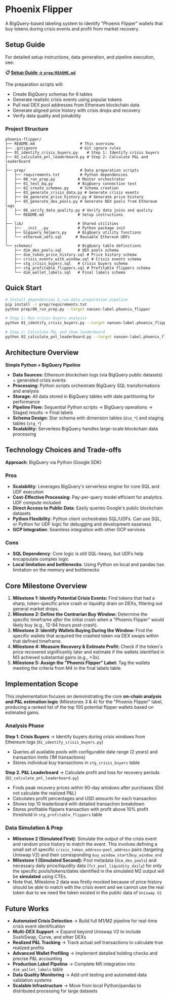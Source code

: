 # Phoenix Flipper

A BigQuery-based labeling system to identify "Phoenix Flipper" wallets that buy tokens during crisis events and profit from market recovery.

## Setup Guide

For detailed setup instructions, data generation, and pipeline execution, see:

**📋 [Setup Guide → `prep/README.md`](prep/README.md)**

The preparation scripts will:
- Create BigQuery schemas for 6 tables
- Generate realistic crisis events using popular tokens
- Pull real DEX pool addresses from Ethereum blockchain data
- Generate aligned price history with crisis drops and recovery
- Verify data quality and joinability

### Project Structure

```
phoenix-flipper/
├── README.md                    # This overview
├── .gitignore                   # Git ignore rules
├── 01_identify_crisis_buyers.py    # Step 1: Identify crisis buyers
├── 02_calculate_pnl_leaderboard.py # Step 2: Calculate P&L and leaderboard
│
├── prep/                        # Data preparation scripts
│   ├── requirements.txt         # Python dependencies
│   ├── 00_run_prep.py          # Master orchestrator  
│   ├── 01_test_bq.py           # BigQuery connection test
│   ├── 02_create_schemas.py     # Schema creation
│   ├── 03_generate_crisis_data.py # Generate crisis events
│   ├── 04_generate_price_history.py # Generate price history
│   ├── 05_generate_dex_pools.py # Generate DEX pools from Ethereum logs
│   ├── 06_verify_data_quality.py # Verify data joins and quality
│   └── README.md               # Setup instructions
│
├── lib/                        # Shared utilities
│   ├── __init__.py             # Python package init
│   ├── bigquery_helpers.py     # BigQuery utility functions
│   └── ethereum_udfs.sql      # Reusable Ethereum UDFs
│
└── schemas/                    # BigQuery table definitions
    ├── dim_dex_pools.sql       # DEX pools schema
    ├── dim_token_price_history.sql # Price history schema  
    ├── crisis_events_with_window.sql # Crisis events schema
    ├── stg_crisis_buyers.sql   # Crisis buyers schema
    ├── stg_profitable_flippers.sql # Profitable flippers schema
    └── dim_wallet_labels.sql   # Final labels schema
```

## Quick Start

```bash
# Install dependencies & run data preparation pipeline
pip install -r prep/requirements.txt
python prep/00_run_prep.py --target nansen-label.phoenix_flipper

# Step 1: Run crisis buyers analysis
python 01_identify_crisis_buyers.py --target nansen-label.phoenix_flipper

# Step 2: Calculate P&L and show leaderboard
python 02_calculate_pnl_leaderboard.py --target nansen-label.phoenix_flipper
```

## Architecture Overview

**Simple Python + BigQuery Pipeline**

- **Data Sources:** Ethereum blockchain logs (via BigQuery public datasets) + generated crisis events
- **Processing:** Python scripts orchestrate BigQuery SQL transformations and analysis
- **Storage:** All data stored in BigQuery tables with date partitioning for performance
- **Pipeline Flow:** Sequential Python scripts → BigQuery operations → Staged results → Final labels
- **Schema Design:** Star schema with dimension tables (`dim_*`) and staging tables (`stg_*`)
- **Scalability:** Serverless BigQuery handles large-scale blockchain data processing

## Technology Choices and Trade-offs

**Approach**: BigQuery via Python (Google SDK)

### Pros
- **Scalability**: Leverages BigQuery's serverless engine for core SQL and UDF execution
- **Cost-Effective Processing**: Pay-per-query model efficient for analytics. UDF compute included
- **Direct Access to Public Data**: Easily queries Google's public blockchain datasets
- **Python Flexibility**: Python client orchestrates SQL/UDFs. Can use SQL, or Python for UDF logic for debugging and development easeness
- **GCP Integration**: Seamless integration with other GCP services

### Cons
- **SQL Dependency**: Core logic is still SQL-heavy, but UDFs help encapsulate complex logic
- **Local limitation and bottlenecks**: Using Python on local and pandas has limitation on the memory and bottlenecks

## Core Milestone Overview

1. **Milestone 1: Identify Potential Crisis Events:** Find tokens that had a sharp, token-specific price crash or liquidity drain on DEXs, filtering out general market drops.
2. **Milestone 2: Define the Contrarian Buy Window:** Determine the specific timeframe *after* the initial crash when a "Phoenix Flipper" would likely buy (e.g., 12-84 hours post-crash).
3. **Milestone 3: Identify Wallets Buying During the Window:** Find the specific wallets that acquired the crashed token via DEX swaps within that defined timeframe.
4. **Milestone 4: Measure Recovery & Estimate Profit:** Check if the token's price recovered significantly later and estimate if the wallets identified in M3 achieved substantial gains (e.g., >3x).
5. **Milestone 5: Assign the "Phoenix Flipper" Label:** Tag the wallets meeting the criteria from M4 in the final labels table.

## Implementation Scope

This implementation focuses on demonstrating the core **on-chain analysis and P&L estimation logic** (Milestones 3 & 4) for the "Phoenix Flipper" label, producing a ranked list of the top 100 potential flipper wallets based on estimated gains.

### Analysis Phase
**Step 1. Crisis Buyers** → Identify buyers during crisis windows from Ethereum logs (`01_identify_crisis_buyers.py`)
- Queries all available pools with configurable date range (2 years) and transaction limits (1M transactions)
- Stores individual buy transactions in `stg_crisis_buyers` table

**Step 2. P&L Leaderboard** → Calculate profit and loss for recovery periods (`02_calculate_pnl_leaderboard.py`)
- Finds peak recovery prices within 90-day windows after purchases (Did not calculate the realized P&L)
- Calculates profit percentages and USD amounts for each transaction
- Shows top 10 leaderboard with detailed transaction breakdown
- Stores profitable flippers transaction with profit above 10% profit threshold in `stg_profitable_flippers` table

### Data Simulation & Prep
- **Milestone 2 (Simulated First):** Simulate the output of the crisis event and random price history to match the event. This involves defining a small set of specific `crisis_token_address`-`pool_address` pairs (targeting Uniswap V2) and their corresponding `buy_window_start`/`buy_window_end`
- **Milestone 1 (Simulated Second):** Pool metadata (`dim_dex_pools`) and necessary daily price/liquidity data (`fct_pool_liquidity_daily`) for *only* the specific pools/tokens/dates identified in the simulated M2 output will be **simulated** using CTEs.
- Note that, Milestone 2 data was firstly mocked because of price history should be able to match with the crisis event and we cannot use the real token due to we need the token existed in the public data of `Uniswap V2`

## Future Works

- **Automated Crisis Detection** → Build full M1/M2 pipeline for real-time crisis event identification
- **Multi-DEX Support** → Expand beyond Uniswap V2 to include SushiSwap, Curve, and other DEXs
- **Realized P&L Tracking** → Track actual sell transactions to calculate true realized profits
- **Advanced Wallet Profiling** → Implement detailed holding checks and precise P&L accounting
- **Production Label Pipeline** → Complete M5 integration into `dim_wallet_labels` table
- **Data Quality Monitoring** → Add unit testing and automated data validation systems
- **Scalable Infrastructure** → Move from local Python/pandas to distributed processing for large datasets

